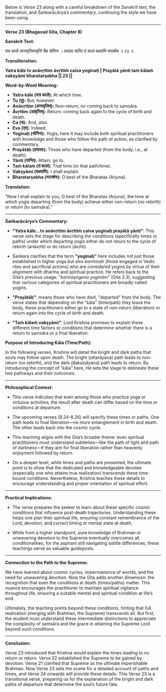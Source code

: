 Below is Verse 23 along with a careful breakdown of the Sanskrit text, the translation, and Śaṅkarācārya’s commentary, continuing the style we have been using.

---

**Verse 23 (Bhagavad Gita, Chapter 8)**

**Sanskrit Text:**

यत्र काले त्वनावृत्तिमावृत्तिं चैव योगिनः ।
प्रयाता यान्ति तं कालं वक्ष्यामि भरतर्षभ ॥ २३ ॥

**Transliteration:**

**Yatra kāle tv anāvṛttim āvṛttiṁ caiva yoginaḥ |
Prayātā yānti taṁ kālaṁ vakṣyāmi bharatarṣabha || 23 ||**

**Word-by-Word Meaning:**

- **Yatra kāle (यत्र काले):** At which time.
- **Tu (तु):** But; however.
- **Anāvṛttim (अनावृत्तिम्):** Non-return; no coming back to samsāra.
- **Āvṛttim (आवृत्तिम्):** Return; coming back again to the cycle of birth and death.
- **Ca (च):** And, also.
- **Eva (एव):** Indeed.
- **Yoginaḥ (योगिनः):** Yogis; here it may include both spiritual practitioners with knowledge and those who follow the path of action, as clarified by commentary.
- **Prayātāḥ (प्रयाताः):** Those who have departed (from the body, i.e., at death).
- **Yānti (यान्ति):** Attain; go to.
- **Taṁ kālaṁ (तं कालं):** That time (or that path/time).
- **Vakṣyāmi (वक्ष्यामि):** I shall explain.
- **Bharatarṣabha (भरतर्षभ):** O best of the Bharatas (Arjuna).

**Translation:**

"Now I shall explain to you, O best of the Bharatas (Arjuna), the time at which yogis departing (from the body) achieve either non-return (no rebirth) or return (to samsāra)."

---

**Śaṅkarācārya’s Commentary:**

- **"Yatra kāle…tv anāvṛttim āvṛttiṁ caiva yoginaḥ prayātā yānti"**: This verse sets the stage for describing the conditions (specifically times or paths) under which departing yogis either do not return to the cycle of rebirth (anāvṛtti) or do return (āvṛtti).

- Śaṅkara clarifies that the term **"yoginaḥ"** here includes not just those established in higher yoga but also *karmiṇaḥ* (those engaged in Vedic rites and sacrificial actions) who are considered yogins by virtue of their alignment with dharma and spiritual practice. He refers back to the Gita’s previous usage: *"karmayogena yoginām"* (Gita 3.3), suggesting that various categories of spiritual practitioners are broadly called yogins.

- **"Prayātāḥ"**: means those who have died, "departed" from the body. The verse states that depending on the "kāla" (time/path) they leave the body, these practitioners either go to a state of non-return (liberation) or return again into the cycle of birth and death.

- **"Taṁ kālaṁ vakṣyāmi"**: Lord Krishna promises to explain these different time factors or conditions that determine whether there is a return to samsāra or a final liberation.

**Purpose of Introducing Kāla (Time/Path):**

In the following verses, Krishna will detail the bright and dark paths that souls may follow upon death. The bright (uttarāyaṇa) path leads to non-return (no rebirth), and the dark (dakṣiṇāyaṇa) path leads to return. By introducing the concept of "kāla" here, He sets the stage to delineate these two pathways and their outcomes.

---

**Philosophical Context:**

- This verse indicates that even among those who practice yoga or virtuous activities, the result after death can differ based on the time or conditions at departure.

- The upcoming verses (8.24-8.26) will specify these times or paths. One path leads to final liberation—no more entanglement in birth and death. The other leads back into the cosmic cycle.

- This teaching aligns with the Gita’s broader theme: even spiritual practitioners must understand subtleties—like the path of light and path of darkness—if they aim for final liberation rather than heavenly enjoyment followed by return.

- On a deeper level, while times and paths are presented, the ultimate point is to show that the dedicated and knowledgeable devotee (especially one who attains true realization) transcends these time-bound conditions. Nevertheless, Krishna teaches these details to encourage understanding and proper orientation of spiritual effort.

---

**Practical Implications:**

- The verse prepares the seeker to learn about these specific cosmic conditions that influence post-death trajectories. Understanding these helps one plan their spiritual life, ensuring constant remembrance of the Lord, devotion, and correct timing or mental state at death.

- While from a higher standpoint, pure knowledge of Brahman or unwavering devotion to the Supreme eventually overcomes all conditionalities, for the aspirant still navigating subtle differences, these teachings serve as valuable guideposts.

---

**Connection to the Path to the Supreme:**

We have learned about cosmic cycles, impermanence of worlds, and the need for unwavering devotion. Now the Gita adds another dimension: the recognition that even the conditions at death (times/paths) matter. This nuance encourages the practitioner to maintain spiritual vigilance throughout life, ensuring a suitable mental and spiritual condition at life’s end.

Ultimately, the teaching points beyond these conditions, hinting that full realization (merging with Brahman, the Supreme) transcends all. But first, the student must understand these intermediate distinctions to appreciate the complexity of samsāra and the grace in attaining the Supreme Lord beyond such conditions.

---

**Conclusion:**

Verse 23 introduced that Krishna would explain the times leading to no return or return. Verse 22 established the Supreme to be gained by devotion. Verse 21 clarified that Supreme as the ultimate imperishable Brahman. Now Verse 23 sets the scene for a detailed account of paths and times, and Verse 24 onwards will provide these details. This Verse 23 is a transitional verse, preparing us for the explanation of the bright and dark paths of departure that determine the soul’s future fate.
